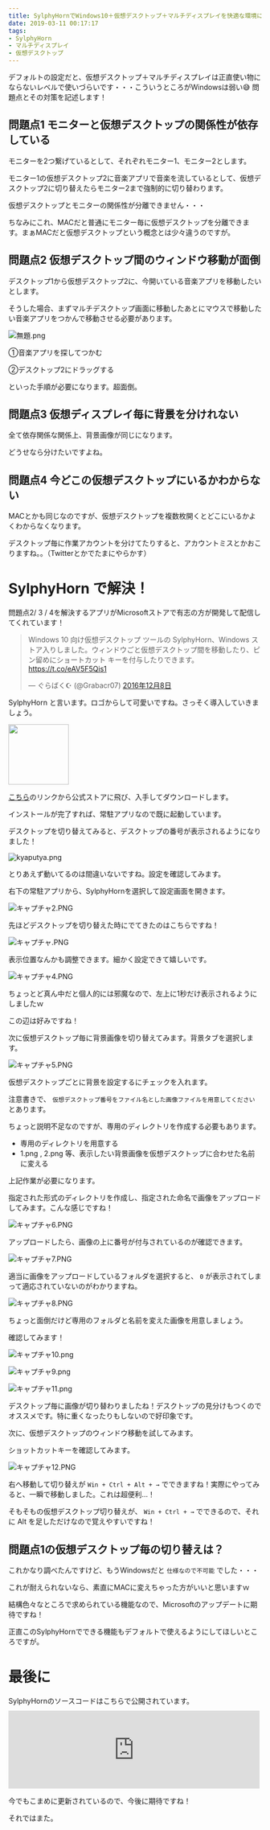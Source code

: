 ```yaml
---
title: SylphyHornでWindows10＋仮想デスクトップ＋マルチディスプレイを快適な環境にする
date: 2019-03-11 00:17:17
tags:
- SylphyHorn
- マルチディスプレイ
- 仮想デスクトップ
---
```


デフォルトの設定だと、仮想デスクトップ＋マルチディスプレイは正直使い物にならないレベルで使いづらいです・・・こういうところがWindowsは弱い😅
問題点とその対策を記述します！


## 問題点1 モニターと仮想デスクトップの関係性が依存している
モニターを2つ繋げているとして、それぞれモニター1、モニター2とします。

モニター1の仮想デスクトップ2に音楽アプリで音楽を流しているとして、仮想デスクトップ2に切り替えたらモニター2まで強制的に切り替わります。

仮想デスクトップとモニターの関係性が分離できません・・・

ちなみにこれ、MACだと普通にモニター毎に仮想デスクトップを分離できます。まぁMACだと仮想デスクトップという概念とは少々違うのですが。

## 問題点2 仮想デスクトップ間のウィンドウ移動が面倒
デスクトップ1から仮想デスクトップ2に、今開いている音楽アプリを移動したいとします。

そうした場合、まずマルチデスクトップ画面に移動したあとにマウスで移動したい音楽アプリをつかんで移動させる必要があります。

![無題.png](https://qiita-image-store.s3.amazonaws.com/0/178351/6cf15c7f-a795-4ed6-4d98-78e586fbab7e.png)

①音楽アプリを探してつかむ

②デスクトップ2にドラッグする

といった手順が必要になります。超面倒。

## 問題点3 仮想ディスプレイ毎に背景を分けれない
全て依存関係な関係上、背景画像が同じになります。

どうせなら分けたいですよね。

## 問題点4 今どこの仮想デスクトップにいるかわからない
MACとかも同じなのですが、仮想デスクトップを複数枚開くとどこにいるかよくわからなくなります。

デスクトップ毎に作業アカウントを分けてたりすると、アカウントミスとかおこりますね。。（Twitterとかでたまにやらかす）

# SylphyHorn で解決！
問題点2/ 3 / 4を解決するアプリがMicrosoftストアで有志の方が開発して配信してくれています！

<blockquote class="twitter-tweet" data-lang="ja"><p lang="ja" dir="ltr">Windows 10 向け仮想デスクトップ ツールの SylphyHorn、Windows ストア入りしました。ウィンドウごと仮想デスクトップ間を移動したり、ピン留めにショートカット キーを付与したりできます。<a href="https://t.co/eAV5F5Qis1">https://t.co/eAV5F5Qis1</a></p>&mdash; ぐらばく☪ (@Grabacr07) <a href="https://twitter.com/Grabacr07/status/806700749786783746?ref_src=twsrc%5Etfw">2016年12月8日</a></blockquote>
<script async src="https://platform.twitter.com/widgets.js" charset="utf-8"></script>

SylphyHorn と言います。ロゴからして可愛いですね。さっそく導入していきましょう。

<img src="https://store-images.s-microsoft.com/image/apps.47880.13510798886917106.7e2519bd-a97e-4f70-b1d1-15b6027edd8a.248e6ef5-d59e-43a4-871d-ab7b8578b5f3?mode=scale&q=90&h=270&w=270&background=%230078D7" width="120px">

[こちら](https://www.microsoft.com/ja-jp/p/sylphyhorn/9nblggh58t01?activetab=pivot:overviewtab)のリンクから公式ストアに飛び、入手してダウンロードします。

インストールが完了すれば、常駐アプリなので既に起動しています。

デスクトップを切り替えてみると、デスクトップの番号が表示されるようになりました！

![kyaputya.png](https://qiita-image-store.s3.amazonaws.com/0/178351/ba20c383-f136-285f-5694-618244b64fcc.png)

とりあえず動いてるのは間違いないですね。設定を確認してみます。

右下の常駐アプリから、SylphyHornを選択して設定画面を開きます。

![キャプチャ2.PNG](https://qiita-image-store.s3.amazonaws.com/0/178351/708c11c5-317e-d4c5-9925-e9669a7c6b30.png)

先ほどデスクトップを切り替えた時にでてきたのはこちらですね！

![キャプチャ.PNG](https://qiita-image-store.s3.amazonaws.com/0/178351/d64878cd-5633-9800-36b2-9aa0b7c44dc7.png)

表示位置なんかも調整できます。細かく設定できて嬉しいです。

![キャプチャ4.PNG](https://qiita-image-store.s3.amazonaws.com/0/178351/8cc48845-0b3b-a838-8f85-e0947c059eb3.png)

ちょっとど真ん中だと個人的には邪魔なので、左上に1秒だけ表示されるようにしましたｗ

この辺は好みですね！

次に仮想デスクトップ毎に背景画像を切り替えてみます。背景タブを選択します。

![キャプチャ5.PNG](https://qiita-image-store.s3.amazonaws.com/0/178351/06dcfbfd-3d4e-0200-6aaf-804624180d02.png)


仮想デスクトップごとに背景を設定するにチェックを入れます。

注意書きで、 `仮想デスクトップ番号をファイル名とした画像ファイルを用意してください` とあります。

ちょっと説明不足なのですが、専用のディレクトリを作成する必要もあります。

* 専用のディレクトリを用意する
* 1.png , 2.png 等、表示したい背景画像を仮想デスクトップに合わせた名前に変える

上記作業が必要になります。

指定された形式のディレクトリを作成し、指定された命名で画像をアップロードしてみます。こんな感じですね！

![キャプチャ6.PNG](https://qiita-image-store.s3.amazonaws.com/0/178351/571e1418-9151-2f55-b52b-32f0e76d5346.png)

アップロードしたら、画像の上に番号が付与されているのが確認できます。

![キャプチャ7.PNG](https://qiita-image-store.s3.amazonaws.com/0/178351/7a474690-aefe-4f7f-e7d3-db4d416385f7.png)

適当に画像をアップロードしているフォルダを選択すると、 `0` が表示されてしまって適応されていないのがわかりますね。

![キャプチャ8.PNG](https://qiita-image-store.s3.amazonaws.com/0/178351/bcbd2920-bd28-484d-e018-886004b99eb1.png)

ちょっと面倒だけど専用のフォルダと名前を変えた画像を用意しましょう。

確認してみます！

![キャプチャ10.png](https://qiita-image-store.s3.amazonaws.com/0/178351/6ed59530-0bb3-d31e-59ed-f7a75a719b0f.png)

![キャプチャ9.png](https://qiita-image-store.s3.amazonaws.com/0/178351/eb4ec682-ae2b-69b8-0790-3990570405a7.png)

![キャプチャ11.png](https://qiita-image-store.s3.amazonaws.com/0/178351/acd65dda-964e-b6a4-919a-1c6322919321.png)

デスクトップ毎に画像が切り替わりましたね！デスクトップの見分けもつくのでオススメです。特に重くなったりもしないので好印象です。

次に、仮想デスクトップのウィンドウ移動を試してみます。

ショットカットキーを確認してみます。

![キャプチャ12.PNG](https://qiita-image-store.s3.amazonaws.com/0/178351/954b867d-e659-4c32-2e37-d255f1efbc50.png)

右へ移動して切り替えが `Win + Ctrl + Alt + →` でできますね！実際にやってみると、一瞬で移動しました。これは超便利…！

そもそもの仮想デスクトップ切り替えが、 `Win + Ctrl + →` でできるので、それに Alt を足しただけなので覚えやすいですね！

## 問題点1の仮想デスクトップ毎の切り替えは？
これかなり調べたんですけど、もうWindowsだと `仕様なので不可能` でした・・・

これが耐えられないなら、素直にMACに変えちゃった方がいいと思いますｗ

結構色々なところで求められている機能なので、Microsoftのアップデートに期待ですね！

正直このSylphyHornでできる機能もデフォルトで使えるようにしてほしいところですが。

# 最後に
<p>SylphyHornのソースコードはこちらで公開されています。
<iframe src="https://hatenablog-parts.com/embed?url=https://github.com/Grabacr07/SylphyHorn" class="embed-card embed-webcard" scrolling="no" frameborder="0" style="display: block; width: 100%; height: 155px; max-width: 500px; margin: 10px 0px;"></iframe>
</p>

今でもこまめに更新されているので、今後に期待ですね！

それではまた。